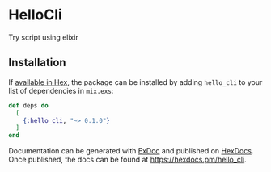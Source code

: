 # HelloCli

Try script using elixir

## Installation

If [available in Hex](https://hex.pm/docs/publish), the package can be installed
by adding `hello_cli` to your list of dependencies in `mix.exs`:

```elixir
def deps do
  [
    {:hello_cli, "~> 0.1.0"}
  ]
end
```

Documentation can be generated with [ExDoc](https://github.com/elixir-lang/ex_doc)
and published on [HexDocs](https://hexdocs.pm). Once published, the docs can
be found at <https://hexdocs.pm/hello_cli>.

